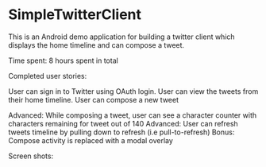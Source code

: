 # SimpleTwitterClient

This is an Android demo application for building a twitter client which displays the home timeline and can compose a tweet.

Time spent: 8 hours spent in total

Completed user stories:

User can sign in to Twitter using OAuth login.
User can view the tweets from their home timeline.
User can compose a new tweet

Advanced: While composing a tweet, user can see a character counter with characters remaining for tweet out of 140
Advanced: User can refresh tweets timeline by pulling down to refresh (i.e pull-to-refresh)
Bonus: Compose activity is replaced with a modal overlay

Screen shots:
